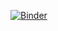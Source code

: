 [![Binder](https://mybinder.org/badge_logo.svg)](https://mybinder.org/v2/gh/Myrtilles/IAD_tasks/tree/main/task2%20(10.10.2023)/main)
